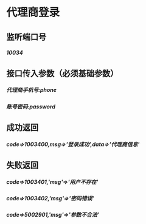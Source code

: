 # 代理商登录
## 监听端口号
##### *10034*
## 接口传入参数（必须基础参数）
##### **代理商手机号**:*phone*
##### **账号密码**:*password*

## 成功返回
##### **code=>1003400,msg=>'登录成功',data=>'代理商信息'**
## 失败返回
##### **code=>1003401,'msg'=>'用户不存在'**
##### **code=>1003402,'msg'=>'密码错误'**
##### **code=>5002901,'msg'=>'参数不合法'**
